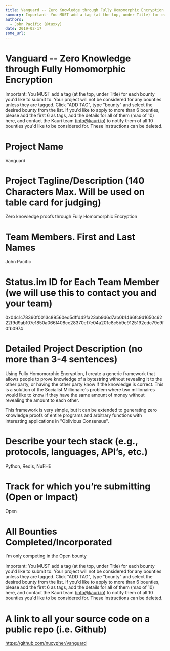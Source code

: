 ```yaml
---
title: Vanguard -- Zero Knowledge through Fully Homomorphic Encryption
summary: Important- You MUST add a tag (at the top, under Title) for each bounty youd like to submit to. Your project will not be considered for any bounties unless they are tagged. Click ADD TAG, type bounty and select the desired bounty from the list. If youd like to apply to more than 6 bounties, please add the first 6 as tags, add the details for all of them (max of 10) here, and contact the Kauri team (info@kauri.io) to notify them of all 10 bounties youd like to be considered for. These instruction
authors:
  - John Pacific (@tuxxy)
date: 2019-02-17
some_url: 
---
```


# Vanguard -- Zero Knowledge through Fully Homomorphic Encryption


Important: You MUST add a tag (at the top, under Title) for each bounty you'd like to submit to. Your project will not be considered for any bounties unless they are tagged. Click "ADD TAG", type  "bounty" and select the desired bounty from the list. If you'd like to apply to more than 6 bounties, please add the first 6 as tags, add the details for all of them (max of 10) here, and contact the Kauri team (info@kauri.io) to notify them of all 10 bounties you'd like to be considered for. These instructions can be deleted.

# Project Name
Vanguard


# Project Tagline/Description (140 Characters Max. Will be used on table card for judging)
Zero knowledge proofs through Fully Homomorphic Encryption


# Team Members. First and Last Names
John Pacific

# Status.im ID for Each Team Member (we will use this to contact you and your team)
0x04c1c78360f0013c89560ed5dffd42fa23ab9d6d7ab0b1466fc9d1650c6222f9d9ab107e1850a066f408ce28370ef7e04a201c8c5b9e9125192edc79e9f0fb0974

# Detailed Project Description (no more than 3-4 sentences)
Using Fully Homomorphic Encryption, I create a generic framework that allows people to prove knowledge of a bytestring without revealing it to the other party, or having the other party know if the knowledge is correct. This is a solution of the Socialist Millionaire's problem where two millionaires would like to know if they have the same amount of money without revealing the amount to each other.

This framework is very simple, but it can be extended to generating zero knowledge proofs of entire programs and arbitrary functions with interesting applications in "Oblivious Consensus".

# Describe your tech stack (e.g., protocols, languages, API’s, etc.)
Python, Redis, NuFHE


# Track for which you’re submitting (Open or Impact)
Open


# All Bounties Completed/Incorporated
I'm only competing in the Open bounty

Important: You MUST add a tag (at the top, under Title) for each bounty you'd like to submit to. Your project will not be considered for any bounties unless they are tagged. Click "ADD TAG", type  "bounty" and select the desired bounty from the list. If you'd like to apply to more than 6 bounties, please add the first 6 as tags, add the details for all of them (max of 10) here, and contact the Kauri team (info@kauri.io) to notify them of all 10 bounties you'd like to be considered for. These instructions can be deleted.

# A link to all your source code on a public repo (i.e. Github)
https://github.com/nucypher/vanguard




